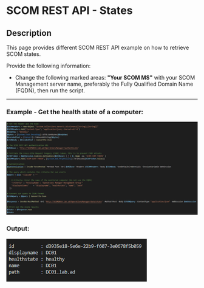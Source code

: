# SCOM REST API - States


## Description
This page provides different SCOM REST API example on how to retrieve SCOM states.

Provide the following information:

- Change the following marked areas: **"Your SCOM MS"** with your SCOM Management server name, preferably the Fully Qualified Domain Name (FQDN), then run the script.

-----------------------------------------------------------------------------------------------------------------------------------------------------------------------------------

### Example - Get the health state of a computer:
![alt text](https://github.com/LeonLaude/SCOM/blob/master/REST%20API/States/Images/REST-API-SCOM-State.png)

### Output:
![alt text](https://github.com/LeonLaude/SCOM/blob/master/REST%20API/States/Images/REST-API-SCOM-State-result.png)
